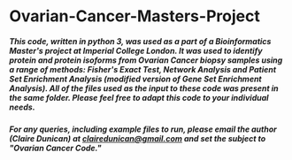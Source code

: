 # Ovarian-Cancer-Masters-Project
##### This code, written in python 3, was used as a part of a Bioinformatics Master's project at Imperial College London. It was used to identify protein and protein isoforms from Ovarian Cancer biopsy samples using a range of methods: Fisher's Exact Test, Network Analysis and Patient Set Enrichment Analysis (modified version of Gene Set Enrichment Analysis). All of the files used as the input to these code was present in the same folder. Please feel free to adapt this code to your individual needs. 
##### For any queries, including example files to run, please email the author (Claire Dunican) at clairedunican@gmail.com and set the subject to "Ovarian Cancer Code."
